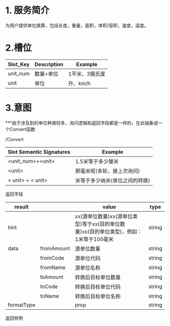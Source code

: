 # 1. 服务简介

为用户提供单位换算，包括长度，重量，面积，体积\/容积，速度，温度。

# 2.槽位

| **Slot\_Key** | **Description** | **Example** |
| --- | --- | --- |
| unit\_num | 数量+单位 | 1平米、3摄氏度 |
| unit | 单位 | 升、km\/h |

# 3.意图

\*\*\*由于涉及到的单位种类较多，询问逻辑和返回字段都是一样的，在此抽象成一个Convert函数

\/Convert

| **Slot Semantic Signatures** | **Example** |
| --- | --- |
| &lt;unit\_num&gt;+&lt;unit&gt; | 1.5米等于多少厘米 |
| &lt;unit&gt; | 那毫米呢\(多轮，接上次询问\) |
| &lt; unit&gt; + &lt; unit&gt; | 米等于多少纳米\(单位之间的转换\) |

返回字段

| **result** |  | **value** | **type** |
| --- | --- | --- | --- |
| hint |  | xx\(源单位数量\)xx\(源单位类型\)等于xx\(目的单位数量\)xx\(目的单位类型\)，例如：1米等于100毫米 | string |
| data | fromAmount | 源单位数量 | string |
|  | fromCode | 源单位代码 | string |
|  | fromName | 源单位名称 | string |
|  | toAmount | 转换后目标单位数量 | string |
|  | toCode | 转换后目标单位代码 | string |
|  | toName | 转换后目标单位名称 | string |
| formatType |  | prop | string |

返回样例
